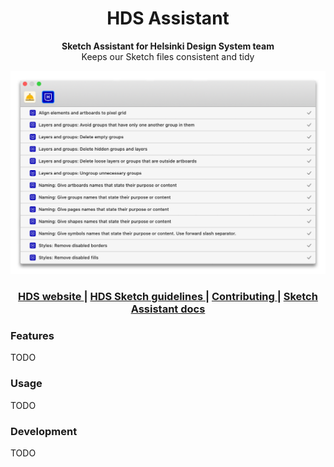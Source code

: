 <h1 align="center">HDS Assistant</h1>

<div align="center">
  <strong>Sketch Assistant for Helsinki Design System team</strong>
</div>
<div align="center">
  Keeps our Sketch files consistent and tidy
</div>

<p align="center">
  <img src="./img/readme-image.png" alt="Helsinki Design System Assistant for Sketch" width="738">
</p>

<div align="center">
  <h3>
    <a href="hds.hel.fi">
      HDS website
    </a>
    <span> | </span>
    <a href="hds.hel.fi">
      HDS Sketch guidelines
    </a>
    <span> | </span>
    <a href="https://github.com/YerkoPalma/awesome-choo">
      Contributing
    </a>
    <span> | </span>
    <a href="https://developer.sketch.com/assistants/">
      Sketch Assistant docs
    </a>
  </h3>
</div>

### Features

TODO

### Usage

TODO

### Development

TODO